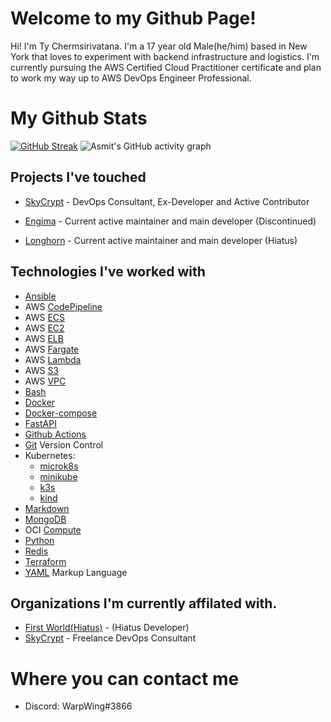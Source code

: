 # Welcome to my Github Page!

Hi! I'm Ty Chermsirivatana. I'm a 17 year old Male(he/him) based in New York that loves to experiment with backend infrastructure and logistics. I'm currently pursuing the AWS Certified Cloud Practitioner certificate and plan to work my way up to AWS DevOps Engineer Professional.
# My Github Stats
[![GitHub Streak](http://github-readme-streak-stats.herokuapp.com?user=WarpWing&theme=radical&hide_border=true&fire=DD2311)](https://git.io/streak-stats)
![Asmit's GitHub activity graph](https://activity-graph.herokuapp.com/graph?username=WarpWing&hide_border=true&theme=redical)
## Projects I've touched

- [SkyCrypt](https://github.com/SkyCryptWebsite/SkyCrypt)  - DevOps Consultant, Ex-Developer and Active Contributor

- [Engima](https://github.com/WarpWing/MultipassSimplified) - Current active maintainer and main developer (Discontinued)

- [Longhorn](https://github.com/WarpWing/Longhorn) - Current active maintainer and main developer (Hiatus)


## Technologies I've worked with 
- [Ansible](https://www.ansible.com/) 
- AWS [CodePipeline](https://aws.amazon.com/codepipeline/)
- AWS [ECS](https://aws.amazon.com/ecs/)
- AWS [EC2](https://aws.amazon.com/ec2/)
- AWS [ELB](https://aws.amazon.com/elasticloadbalancing/?nc2=h_ql_prod_nt_elb)
- AWS [Fargate](https://aws.amazon.com/fargate/)
- AWS [Lambda](https://aws.amazon.com/lambda/)
- AWS [S3](https://aws.amazon.com/s3/)
- AWS [VPC](https://aws.amazon.com/vpc/)
- [Bash](https://www.gnu.org/software/bash/)
- [Docker](https://www.docker.com/)
- [Docker-compose](https://docs.docker.com/compose/) 
- [FastAPI](https://fastapi.tiangolo.com/)
- [Github Actions](https://github.com/features/actions) 
- [Git](https://git-scm.com/) Version Control
- Kubernetes: 
  - [microk8s](https://microk8s.io/)
  - [minikube](https://minikube.sigs.k8s.io/)
  - [k3s](https://k3s.io/) 
  - [kind](https://kind.sigs.k8s.io/)
- [Markdown](https://daringfireball.net/projects/markdown/)
- [MongoDB](https://www.mongodb.com/)
- OCI [Compute](https://www.oracle.com/cloud/compute/virtual-machines/)
- [Python](https://www.python.org/) 
- [Redis](https://redis.io/)
- [Terraform](https://www.terraform.io/)
- [YAML](https://yaml.org/) Markup Language

## Organizations I'm currently affilated with.
- [First World(Hiatus)](https://github.com/First-World-LLC) - (Hiatus Developer)
- [SkyCrypt](https://github.com/SkyCryptWebsite/SkyCrypt) - Freelance DevOps Consultant
# Where you can contact me 
- Discord: WarpWing#3866

